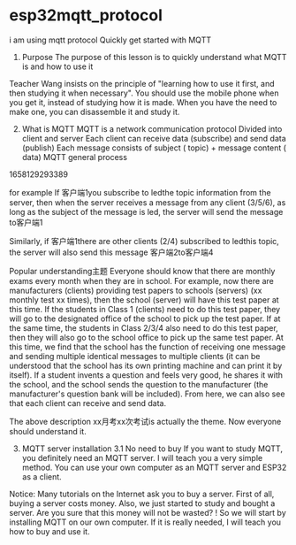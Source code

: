 # esp32mqtt_protocol
i am using mqtt protocol 
Quickly get started with MQTT
1. Purpose
The purpose of this lesson is to quickly understand what MQTT is and how to use it

Teacher Wang insists on the principle of "learning how to use it first, and then studying it when necessary". You should use the mobile phone when you get it, instead of studying how it is made. When you have the need to make one, you can disassemble it and study it.

2. What is MQTT
MQTT is a network communication protocol
Divided into client and server
Each client can receive data (subscribe) and send data (publish)
Each message consists of subject ( topic) + message content ( data)
MQTT general process

1658129293389

for example
If 客户端1you subscribe to ledthe topic information from the server, then when the server receives a message from any client (3/5/6), as long as the subject of the message is led, the server will send the message to客户端1

Similarly, if 客户端1there are other clients (2/4) subscribed to ledthis topic, the server will also send this message 客户端2to客户端4

Popular understanding主题
Everyone should know that there are monthly exams every month when they are in school. For example, now there are manufacturers (clients) providing test papers to schools (servers) (xx monthly test xx times), then the school (server) will have this test paper at this time. If the students in Class 1 (clients) need to do this test paper, they will go to the designated office of the school to pick up the test paper. If at the same time, the students in Class 2/3/4 also need to do this test paper, then they will also go to the school office to pick up the same test paper. At this time, we find that the school has the function of receiving one message and sending multiple identical messages to multiple clients (it can be understood that the school has its own printing machine and can print it by itself). If a student invents a question and feels very good, he shares it with the school, and the school sends the question to the manufacturer (the manufacturer's question bank will be included). From here, we can also see that each client can receive and send data.

The above description xx月考xx次考试is actually the theme. Now everyone should understand it.

3. MQTT server installation
3.1 No need to buy
If you want to study MQTT, you definitely need an MQTT server. I will teach you a very simple method. You can use your own computer as an MQTT server and ESP32 as a client.

Notice:
Many tutorials on the Internet ask you to buy a server. First of all, buying a server costs money. Also, we just started to study and bought a server. Are you sure that this money will not be wasted? ! So we will start by installing MQTT on our own computer. If it is really needed, I will teach you how to buy and use it.
